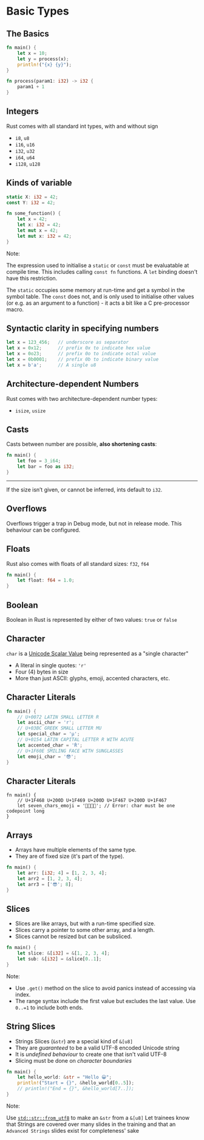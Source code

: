 # Basic Types

## The Basics

```rust
fn main() {
    let x = 10;
    let y = process(x);
    println!("{x} {y}");
}

fn process(param1: i32) -> i32 {
    param1 + 1
}
```

## Integers

Rust comes with all standard int types, with and without sign

* `i8`, `u8`
* `i16`, `u16`
* `i32`, `u32`
* `i64`, `u64`
* `i128`, `u128`

## Kinds of variable

```rust
static X: i32 = 42;
const Y: i32 = 42;

fn some_function() {
    let x = 42;
    let x: i32 = 42;
    let mut x = 42;
    let mut x: i32 = 42;
}
```

Note:

The expression used to initialise a `static` or `const` must be evaluatable at compile time. This includes calling `const fn` functions. A `let` binding doesn't have this restriction.

The `static` occupies some memory at run-time and get a symbol in the symbol table. The `const` does not, and is only used to initialise other values (or e.g. as an argument to a function) - it acts a bit like a C pre-processor macro.

## Syntactic clarity in specifying numbers

```rust
let x = 123_456;   // underscore as separator
let x = 0x12;      // prefix 0x to indicate hex value
let x = 0o23;      // prefix 0o to indicate octal value
let x = 0b0001;    // prefix 0b to indicate binary value
let x = b'a';      // A single u8
```

## Architecture-dependent Numbers

Rust comes with two architecture-dependent number types:

* `isize`, `usize`

## Casts

Casts between number are possible, **also shortening casts**:

```rust
fn main() {
    let foo = 3_i64;
    let bar = foo as i32;
}
```

---

If the size isn’t given, or cannot be inferred, ints default to `i32`.

## Overflows

Overflows trigger a trap in Debug mode, but not in release mode. This
behaviour can be configured.

## Floats

Rust also comes with floats of all standard sizes: `f32`, `f64`

```rust
fn main() {
    let float: f64 = 1.0;
}
```

## Boolean

Boolean in Rust is represented by either of two values: `true` or
`false`

## Character

`char` is a [Unicode Scalar Value](https://www.unicode.org/glossary/#unicode_scalar_value) being represented as a "single character"

* A literal in single quotes: `'r'`
* Four (4) bytes in size
* More than just ASCII: glyphs, emoji, accented characters, etc.

## Character Literals

```rust [2-3|4-5|6-7|8-9]
fn main() {
    // U+0072 LATIN SMALL LETTER R
    let ascii_char = 'r';
    // U+03BC GREEK SMALL LETTER MU
    let special_char = 'μ';
    // U+0154 LATIN CAPITAL LETTER R WITH ACUTE
    let accented_char = 'Ŕ';
    // U+1F60E SMILING FACE WITH SUNGLASSES
    let emoji_char = '😎';
}
```

## Character Literals

```rust,ignore
fn main() {
    // U+1F468 U+200D U+1F469 U+200D U+1F467 U+200D U+1F467
    let seven_chars_emoji = '👨‍👩‍👧‍👧'; // Error: char must be one codepoint long
}
```

## Arrays

* Arrays have multiple elements of the same type.
* They are of fixed size (it's part of the type).

```rust
fn main() {
    let arr: [i32; 4] = [1, 2, 3, 4];
    let arr2 = [1, 2, 3, 4];
    let arr3 = ['😎'; 8];
}
```

## Slices

* Slices are like arrays, but with a run-time specified size.
* Slices carry a pointer to some other array, and a length.
* Slices cannot be resized but can be subsliced.

```rust [2|3]
fn main() {
    let slice: &[i32] = &[1, 2, 3, 4];
    let sub: &[i32] = &slice[0..1];
}
```

Note:

* Use `.get()` method on the slice to avoid panics instead of accessing via index.
* The range syntax include the first value but excludes the last value. Use `0..=1` to include both ends.

## String Slices

* Strings Slices (`&str`) are a special kind of `&[u8]`
* They are *guaranteed* to be a valid UTF-8 encoded Unicode string
* It is *undefined behaviour* to create one that isn't valid UTF-8
* Slicing must be done on *character boundaries*

```rust
fn main() {
    let hello_world: &str = "Hello 😀";
    println!("Start = {}", &hello_world[0..5]);
    // println!("End = {}", &hello_world[7..]);
}
```

Note:

Use [`std::str::from_utf8`](https://doc.rust-lang.org/std/str/fn.from_utf8.html) to make an `&str` from a `&[u8]`
Let trainees know that Strings are covered over many slides in the training and that an `Advanced Strings` slides exist for completeness' sake
